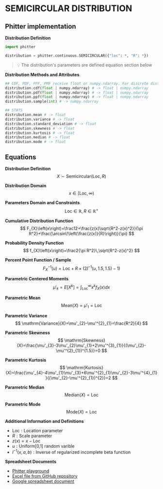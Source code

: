 # SEMICIRCULAR DISTRIBUTION

## Phitter implementation

**Distribution Definition**

```python
import phitter

distribution = phitter.continuous.SEMICIRCULAR({"loc": *, "R": *})
```

> 💡 The distribution's parameters are defined equation section below

**Distribution Methods and Attributes**

```python
## CDF, PDF, PPF, PMF receive float or numpy.ndarray. For discrete distributions PMF instead of PDF. Parameters notation are in description of ditribution
distribution.cdf(float | numpy.ndarray) # -> float | numpy.ndarray
distribution.pdf(float | numpy.ndarray) # -> float | numpy.ndarray
distribution.ppf(float | numpy.ndarray) # -> float | numpy.ndarray
distribution.sample(int) # -> numpy.ndarray

## STATS
distribution.mean # -> float
distribution.variance # -> float
distribution.standard_deviation # -> float
distribution.skewness # -> float
distribution.kurtosis # -> float
distribution.median # -> float
distribution.mode # -> float
```

## Equations

**Distribution Definition**
$$ X\sim\mathrm{Semicircular}\left(\text{Loc},R\right) $$

**Distribution Domain**
$$ x\in\left[\text{Loc},\infty\right) $$

**Parameters Domain and Constraints**
$$ \text{Loc}\in\mathbb{R}, R\in\mathbb{R}^{+} $$

**Cumulative Distribution Function**
$$ F_{X}\left(x\right)=\frac12+\frac{z(x)\sqrt{R^2-z(x)^2}}{\pi R^2}+\frac{\arcsin\!\left(\frac{z(x)}{R}\right)}{\pi} $$

**Probability Density Function**
$$ f_{X}\left(x\right)=\frac2{\pi R^2}\,\sqrt{R^2-z(x)^2} $$

**Percent Point Function / Sample**
$$ F^{-1}_{X}\left(u\right)=\text{Loc}+R\times (2I^{-1}\left(u,1.5,1.5\right)-1) $$

**Parametric Centered Moments**
$$ \mu'_{k}=E[X^k]=\int_{\text{Loc}}^{\infty }x^{k}f_{X}\left(x\right)dx $$

**Parametric Mean**
$$ \mathrm{Mean}(X)=\mu'_{1}=\text{Loc} $$

**Parametric Variance**
$$ \mathrm{Variance}(X)=\mu'_{2}-\mu'^{2}_{1}=\frac{R^2}{4} $$

**Parametric Skewness**
$$ \mathrm{Skewness}(X)=\frac{\mu'_{3}-3\mu'_{2}\mu'_{1}+2\mu'^{3}_{1}}{(\mu'_{2}-\mu'^{2}_{1})^{1.5}}=0 $$

**Parametric Kurtosis**
$$ \mathrm{Kurtosis}(X)=\frac{\mu'_{4}-4\mu'_{1}\mu'_{3}+6\mu'^{2}_{1}\mu'_{2}-3\mu'^{4}_{1}}{(\mu'_{2}-\mu'^{2}_{1})^{2}}=2 $$

**Parametric Median**
$$ \mathrm{Median}(X)=\text{Loc} $$

**Parametric Mode**
$$ \mathrm{Mode}(X)=\text{Loc} $$

**Additional Information and Definitions**
- $\text{Loc}:\text{Location parameter}$
- $R:\text{Scale parameter}$
- $z\left(x\right)= x-\text{Loc}$
- $u:\text{Uniform[0,1] random varible}$
- $I^{-1}\left(x,a,b\right):\text{Inverse of regularized incomplete beta function}$

**Spreadsheet Documents**

-   [Phitter playground](https://phitter.io/distributions/continuous/semicircular)
-   [Excel file from GitHub repository](https://github.com/phitterio/phitter-files/blob/main/continuous/semicircular.xlsx)
-   [Google spreadsheet document](https://docs.google.com/spreadsheets/d/195c9VbAKtvEndJKnFp52TrENYK2iytMzIXLMKFAGgx4)
    